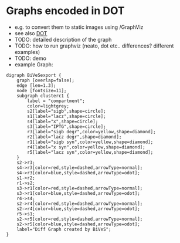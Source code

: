 Graphs encoded in DOT 
======================
* e.g. to convert them to static images using /GraphViz
* see also [DOT](https://en.wikipedia.org/wiki/DOT_language)
* TODO: detailed description of the graph
* TODO: how to run graphviz (neato, dot etc.. differences? different examples)
* TODO: demo
* example Graph:

```
digraph BiVeSexport {
	graph [overlap=false];
	edge [len=1.3];
	node [fontsize=11];
	subgraph clusterc1 {
		label = "compartment";
		color=lightgrey;
		s2[label="sigb",shape=circle];
		s1[label="lacz",shape=circle];
		s4[label="x",shape=circle];
		s3[label="IPTG",shape=circle];
		r3[label="sigb degr",color=yellow,shape=diamond];
		r2[label="lacz degr",shape=diamond];
		r1[label="sigb syn",color=yellow,shape=diamond];
		r4[label="x syn",color=yellow,shape=diamond];
		r5[label="lacz syn",color=yellow,shape=diamond];
	}
	s2->r3;
	s4->r3[color=red,style=dashed,arrowType=normal];
	s4->r3[color=blue,style=dashed,arrowType=odot];
	s1->r2;
	r1->s2;
	s3->r1[color=red,style=dashed,arrowType=normal];
	s3->r1[color=blue,style=dashed,arrowType=odot];
	r4->s4;
	s2->r4[color=red,style=dashed,arrowType=normal];
	s2->r4[color=blue,style=dashed,arrowType=odot];
	r5->s1;
	s2->r5[color=red,style=dashed,arrowType=normal];
	s2->r5[color=blue,style=dashed,arrowType=odot];
	label="Diff Graph created by BiVeS";
}
```